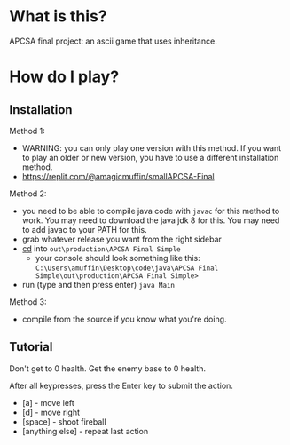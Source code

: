 # What is this?
APCSA final project: an ascii game that uses inheritance.

# How do I play?

## Installation
Method 1:
- WARNING: you can only play one version with this method. If you want to play an older or new version, you have to use a different installation method.
- https://replit.com/@amagicmuffin/smallAPCSA-Final

Method 2: 
- you need to be able to compile java code with ```javac``` for this method to work. You may need to download the java jdk 8 for this. You may need to add javac to your PATH for this.
- grab whatever release you want from the right sidebar
- [cd](https://docs.microsoft.com/en-us/windows-server/administration/windows-commands/cd) into ```out\production\APCSA Final Simple``` 
  - your console should look something like this: ```C:\Users\amuffin\Desktop\code\java\APCSA Final Simple\out\production\APCSA Final Simple>```
- run (type and then press enter) ```java Main```

Method 3:
- compile from the source if you know what you're doing. 

## Tutorial
Don't get to 0 health. Get the enemy base to 0 health.

After all keypresses, press the Enter key to submit the action.
- [a] - move left
- [d] - move right
- [space] - shoot fireball
- [anything else] - repeat last action
